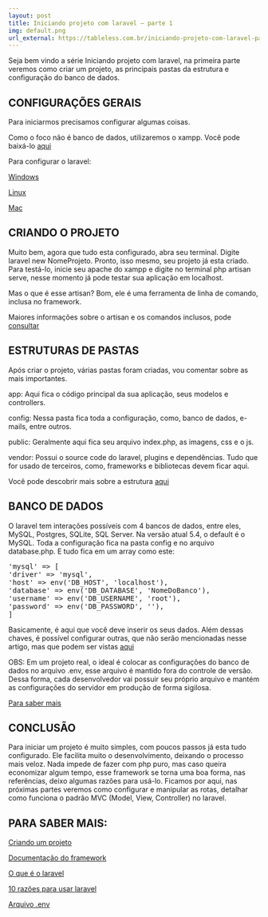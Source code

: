 ```yaml
---
layout: post
title: Iniciando projeto com laravel – parte 1
img: default.png
url_external: https://tableless.com.br/iniciando-projeto-com-laravel-parte-1/
---
```


Seja bem vindo a série Iniciando projeto com laravel, na primeira parte veremos como criar um projeto, as principais pastas da estrutura e configuração do banco de dados.

## CONFIGURAÇÕES GERAIS

Para iniciarmos precisamos configurar algumas coisas.

Como o foco não é banco de dados, utilizaremos o xampp. Você pode baixá-lo [aqui](https://www.apachefriends.org/pt_br/download.html)

Para configurar o laravel:

[Windows](https://gist.github.com/Turini/4949f23350ae2297c933)

[Linux](https://gist.github.com/Turini/843fa49af3ada5599c69)

[Mac](https://gist.github.com/Turini/94ed27b4f169c66349d2)

## CRIANDO O PROJETO

Muito bem, agora que tudo esta configurado, abra seu terminal. Digite laravel new NomeProjeto. Pronto, isso mesmo, seu projeto já esta criado. Para testá-lo, inicie seu apache do xampp e digite no terminal php artisan serve, nesse momento já pode testar sua aplicação em localhost.

Mas o que é esse artisan? Bom, ele é uma ferramenta de linha de comando, inclusa no framework.

Maiores informações sobre o artisan e os comandos inclusos, pode [consultar](https://laravel.com/docs/5.4/artisan)

## ESTRUTURAS DE PASTAS

Após criar o projeto, várias pastas foram criadas, vou comentar sobre as mais importantes.

app: Aqui fica o código principal da sua aplicação, seus modelos e controllers.

config: Nessa pasta fica toda a configuração, como, banco de dados, e-mails, entre outros.

public: Geralmente aqui fica seu arquivo index.php, as imagens, css e o js.

vendor: Possui o source code do laravel, plugins e dependências. Tudo que for usado de terceiros, como, frameworks e bibliotecas devem ficar aqui.

Você pode descobrir mais sobre a estrutura [aqui](https://laravel.com/docs/5.4/structure)

## BANCO DE DADOS

O laravel tem interações possíveis com 4 bancos de dados, entre eles, MySQL, Postgres, SQLite, SQL Server. Na versão atual 5.4, o default é o MySQL. Toda a configuração fica na pasta config e no arquivo database.php. E tudo fica em um array como este:

<pre class="lang-php">
'mysql' =&gt; [
'driver' =&gt; 'mysql',
'host' =&gt; env('DB_HOST', 'localhost'),
'database' =&gt; env('DB_DATABASE', 'NomeDoBanco'),
'username' =&gt; env('DB_USERNAME', 'root'),
'password' =&gt; env('DB_PASSWORD', ''),
]
</pre>

Basicamente, é aqui que você deve inserir os seus dados. Além dessas chaves, é possível configurar outras, que não serão mencionadas nesse artigo, mas que podem ser vistas [aqui](https://laravel.com/docs/5.4/database)

OBS: Em um projeto real, o ideal é colocar as configurações do banco de dados no arquivo .env, esse arquivo é mantido fora do controle de versão. Dessa forma, cada desenvolvedor vai possuir seu próprio arquivo e mantém as configurações do servidor em produção de forma sigilosa.

[Para saber mais](https://laravel.com/docs/5.4/configuration)

## CONCLUSÃO

Para iniciar um projeto é muito simples, com poucos passos já esta tudo configurado. Ele facilita muito o desenvolvimento, deixando o processo mais veloz. Nada impede de fazer com php puro, mas caso queira economizar algum tempo, esse framework se torna uma boa forma, nas referências, deixo algumas razões para usá-lo. Ficamos por aqui, nas próximas partes veremos como configurar e manipular as rotas, detalhar como funciona o padrão MVC (Model, View, Controller) no laravel.

## PARA SABER MAIS:

[Criando um projeto](http://laravel-recipes.com/recipes/30/creating-a-laravel-project)

[Documentação do framework](https://laravel.com/docs/5.4)

[O que é o laravel](https://code.tutsplus.com/tutorials/getting-started-with-laravel--cms-25386)

[10 razões para usar laravel](http://acadtec.com.br/site/blog/item/61-10-razoes-para-usar-laravel.html)

[Arquivo .env](http://pt.stackoverflow.com/questions/156660/laravel-5-arquivo-env)
